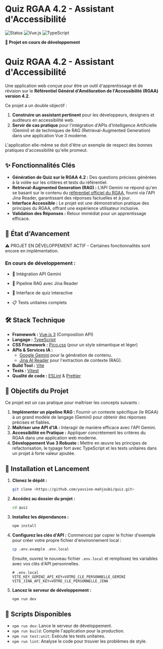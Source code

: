 # Quiz RGAA 4.2 - Assistant d'Accessibilité

![Status](https://img.shields.io/badge/Status-En%20Développement-yellow)
![Vue.js](https://img.shields.io/badge/Vue.js-3.x-green)
![TypeScript](https://img.shields.io/badge/TypeScript-4.x-blue)

**🚧 Projet en cours de développement**

# Quiz RGAA 4.2 - Assistant d'Accessibilité

Une application web conçue pour être un outil d'apprentissage et de révision sur le **Référentiel Général d'Amélioration de l'Accessibilité (RGAA) version 4.2**.

Ce projet a un double objectif :

1.  **Construire un assistant pertinent** pour les développeurs, designers et auditeurs en accessibilité web.
2.  **Servir de cas pratique** pour l'intégration d'APIs d'Intelligence Artificielle (Gemini) et de techniques de RAG (Retrieval-Augmented Generation) dans une application Vue 3 moderne.

L'application elle-même se doit d'être un exemple de respect des bonnes pratiques d'accessibilité qu'elle promeut.

## ✨ Fonctionnalités Clés

- **Génération de Quiz sur le RGAA 4.2 :** Des questions précises générées à la volée sur les critères et tests du référentiel.
- **Retrieval-Augmented Generation (RAG) :** L'API Gemini ne répond qu'en se basant sur le contenu du [référentiel officiel du RGAA](https://accessibilite.numerique.gouv.fr/), fourni via l'API Jina Reader, garantissant des réponses factuelles et à jour.
- **Interface Accessible :** Le projet est une démonstration pratique des principes du RGAA, offrant une expérience utilisateur inclusive.
- **Validation des Réponses :** Retour immédiat pour un apprentissage efficace.

## 🚧 État d'Avancement

⚠️ PROJET EN DÉVELOPPEMENT ACTIF - Certaines fonctionnalités sont encore en implémentation.

### En cours de développement :

- 🔄 Intégration API Gemini

- 🔄 Pipeline RAG avec Jina Reader

- 🔄 Interface de quiz interactive

- 📋 Tests unitaires complets

## 🛠️ Stack Technique

- **Framework :** [Vue.js 3](https://vuejs.org/) (Composition API)
- **Langage :** [TypeScript](https://www.typescriptlang.org/)
- **CSS Framework :** [Pico.css](https://picocss.com/) (pour un style sémantique et léger)
- **APIs & Services IA :**
  - [Google Gemini](https://ai.google.dev/) pour la génération de contenu.
  - [Jina AI Reader](https://jina.ai/reader/) pour l'extraction de contexte (RAG).
- **Build Tool :** [Vite](https://vitejs.dev/)
- **Tests :** [Vitest](https://vitest.dev/)
- **Qualité de code :** [ESLint](https://eslint.org/) & [Prettier](https://prettier.io/)

## 🎯 Objectifs du Projet

Ce projet est un cas pratique pour maîtriser les concepts suivants :

1.  **Implémenter un pipeline RAG :** Fournir un contexte spécifique (le RGAA) à un grand modèle de langage (Gemini) pour obtenir des réponses précises et fiables.
2.  **Maîtriser une API d'IA :** Interagir de manière efficace avec l'API Gemini.
3.  **Accessibilité en Pratique :** Appliquer concrètement les critères du RGAA dans une application web moderne.
4.  **Développement Vue 3 Robuste :** Mettre en œuvre les principes de refactorisation, le typage fort avec TypeScript et les tests unitaires dans un projet à forte valeur ajoutée.

## 🚀 Installation et Lancement

1.  **Clonez le dépôt :**
    ```bash
    git clone <https://github.com/yassine-mahjoubi/quiz.git>
    ```
2.  **Accédez au dossier du projet :**
    ```bash
    cd quiz
    ```
3.  **Installez les dépendances :**
    ```bash
    npm install
    ```
4.  **Configurez les clés d'API :**
    Commencez par copier le fichier d'exemple pour créer votre propre fichier d'environnement local :

    ```bash
    cp .env.example .env.local
    ```

    Ensuite, ouvrez le nouveau fichier `.env.local` et remplissez les variables avec vos clés d'API personnelles.

    ```env
    # .env.local
    VITE_KEY_GEMINI_API_KEY=VOTRE_CLE_PERSONNELLE_GEMINI
    VITE_JINA_API_KEY=VOTRE_CLE_PERSONNELLE_JINA
    ```

5.  **Lancez le serveur de développement :**
    ```bash
    npm run dev
    ```

## 📜 Scripts Disponibles

- `npm run dev`: Lance le serveur de développement.
- `npm run build`: Compile l'application pour la production.
- `npm run test:unit`: Exécute les tests unitaires.
- `npm run lint`: Analyse le code pour trouver les problèmes de style.
